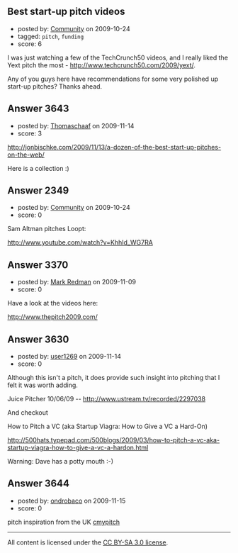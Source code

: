 ## Best start-up pitch videos

- posted by: [Community](https://stackexchange.com/users/-1/-1-community) on 2009-10-24
- tagged: `pitch`, `funding`
- score: 6

I was just watching a few of the TechCrunch50 videos, and I really liked the Yext pitch the most - http://www.techcrunch50.com/2009/yext/.

Any of you guys here have recommendations for some very polished up start-up pitches? Thanks ahead.


## Answer 3643

- posted by: [Thomaschaaf](https://stackexchange.com/users/-1/205-thomaschaaf) on 2009-11-14
- score: 3

http://jonbischke.com/2009/11/13/a-dozen-of-the-best-start-up-pitches-on-the-web/

Here is a collection :)


## Answer 2349

- posted by: [Community](https://stackexchange.com/users/-1/-1-community) on 2009-10-24
- score: 0

Sam Altman pitches Loopt:

http://www.youtube.com/watch?v=KhhId_WG7RA


## Answer 3370

- posted by: [Mark Redman](https://stackexchange.com/users/-1/1412-mark-redman) on 2009-11-09
- score: 0

Have a look at the videos here:

http://www.thepitch2009.com/


## Answer 3630

- posted by: [user1269](https://stackexchange.com/users/-1/1269-user1269) on 2009-11-14
- score: 0

Although this isn't a pitch, it does provide such insight into pitching that I felt it was worth adding.

Juice Pitcher 10/06/09 -- http://www.ustream.tv/recorded/2297038

And checkout

How to Pitch a VC (aka Startup Viagra: How to Give a VC a Hard-On)

http://500hats.typepad.com/500blogs/2009/03/how-to-pitch-a-vc-aka-startup-viagra-how-to-give-a-vc-a-hardon.html

Warning: Dave has a potty mouth :-)




## Answer 3644

- posted by: [ondrobaco](https://stackexchange.com/users/-1/1266-ondrobaco) on 2009-11-15
- score: 0

<p>pitch inspiration from the UK <a href="http://cmypitch.com/" rel="nofollow">cmypitch</a></p>




---

All content is licensed under the [CC BY-SA 3.0 license](https://creativecommons.org/licenses/by-sa/3.0/).
